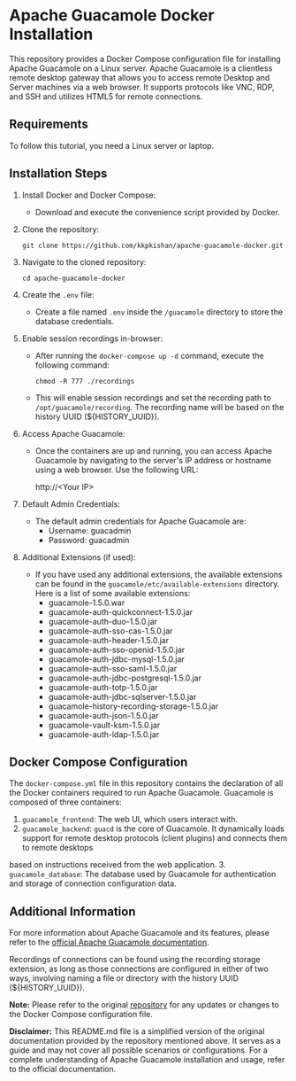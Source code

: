# Apache Guacamole Docker Installation

This repository provides a Docker Compose configuration file for installing Apache Guacamole on a Linux server. Apache Guacamole is a clientless remote desktop gateway that allows you to access remote Desktop and Server machines via a web browser. It supports protocols like VNC, RDP, and SSH and utilizes HTML5 for remote connections.

## Requirements

To follow this tutorial, you need a Linux server or laptop.

## Installation Steps

1. Install Docker and Docker Compose:
   - Download and execute the convenience script provided by Docker.

2. Clone the repository:
   ```
   git clone https://github.com/kkpkishan/apache-guacamole-docker.git
   ```

3. Navigate to the cloned repository:
   ```
   cd apache-guacamole-docker
   ```

4. Create the `.env` file:
   - Create a file named `.env` inside the `/guacamole` directory to store the database credentials.

5. Enable session recordings in-browser:
   - After running the `docker-compose up -d` command, execute the following command:
     ```
     chmod -R 777 ./recordings
     ```
   - This will enable session recordings and set the recording path to `/opt/guacamole/recording`. The recording name will be based on the history UUID (${HISTORY_UUID}).

6. Access Apache Guacamole:
   - Once the containers are up and running, you can access Apache Guacamole by navigating to the server's IP address or hostname using a web browser. Use the following URL:
   
     http://\<Your IP\>

7. Default Admin Credentials:
   - The default admin credentials for Apache Guacamole are:
     - Username: guacadmin
     - Password: guacadmin

8. Additional Extensions (if used):
   - If you have used any additional extensions, the available extensions can be found in the `guacamole/etc/available-extensions` directory. Here is a list of some available extensions:
     - guacamole-1.5.0.war
     - guacamole-auth-quickconnect-1.5.0.jar
     - guacamole-auth-duo-1.5.0.jar
     - guacamole-auth-sso-cas-1.5.0.jar
     - guacamole-auth-header-1.5.0.jar
     - guacamole-auth-sso-openid-1.5.0.jar
     - guacamole-auth-jdbc-mysql-1.5.0.jar
     - guacamole-auth-sso-saml-1.5.0.jar
     - guacamole-auth-jdbc-postgresql-1.5.0.jar
     - guacamole-auth-totp-1.5.0.jar
     - guacamole-auth-jdbc-sqlserver-1.5.0.jar
     - guacamole-history-recording-storage-1.5.0.jar
     - guacamole-auth-json-1.5.0.jar
     - guacamole-vault-ksm-1.5.0.jar
     - guacamole-auth-ldap-1.5.0.jar

## Docker Compose Configuration

The `docker-compose.yml` file in this repository contains the declaration of all the Docker containers required to run Apache Guacamole. Guacamole is composed of three containers:

1. `guacamole_frontend`: The web UI, which users interact with.
2. `guacamole_backend`: `guacd` is the core of Guacamole. It dynamically loads support for remote desktop protocols (client plugins) and connects them to remote desktops

 based on instructions received from the web application.
3. `guacamole_database`: The database used by Guacamole for authentication and storage of connection configuration data.

## Additional Information

For more information about Apache Guacamole and its features, please refer to the [official Apache Guacamole documentation](https://guacamole.apache.org/).

Recordings of connections can be found using the recording storage extension, as long as those connections are configured in either of two ways, involving naming a file or directory with the history UUID (${HISTORY_UUID}).

**Note:** Please refer to the original [repository](https://github.com/kkpkishan/apache-guacamole-docker) for any updates or changes to the Docker Compose configuration file.

**Disclaimer:** This README.md file is a simplified version of the original documentation provided by the repository mentioned above. It serves as a guide and may not cover all possible scenarios or configurations. For a complete understanding of Apache Guacamole installation and usage, refer to the official documentation.
